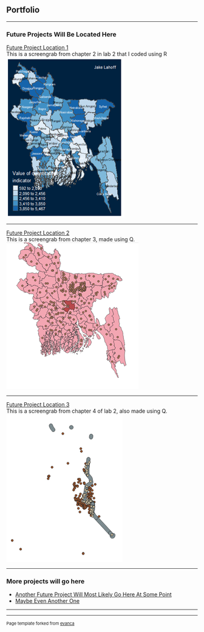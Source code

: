 ## Portfolio

---

### Future Projects Will Be Located Here 

[Future Project Location 1](/chapter2/index)
<br>This is a screengrab from chapter 2 in lab 2 that I coded using R<br/>
<img src="images/lab2.png?raw=true"/>

---
[Future Project Location 2](/pdf/sample_presentation.pdf)
<br>This is a screengrab from chapter 3, made using Q.<br/>
<img src="images/lab22.png?raw=true"/>

---
[Future Project Location 3](http://example.com/)
<br>This is a screengrab from chapter 4 of lab 2, also made using Q.<br/>
<img src="images/lab23.png?raw=true"/>

---

### More projects will go here

- [Another Future Project Will Most Likely Go Here At Some Point](http://example.com/)
- [Maybe Even Another One](http://example.com/)

---




---
<p style="font-size:11px">Page template forked from <a href="https://github.com/evanca/quick-portfolio">evanca</a></p>
<!-- Remove above link if you don't want to attibute -->

